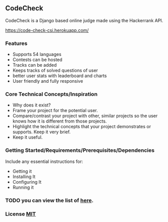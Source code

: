 ## CodeCheck

CodeCheck is a Django based online judge made using the Hackerrank API.

https://code-check-csi.herokuapp.com/


### Features

- Supports 54 languages
- Contests can be hosted
- Tracks can be added
- Keeps tracks of solved questions of user
- better user stats with leaderboard and charts
- User friendly and fully responsive

### Core Technical Concepts/Inspiration

- Why does it exist?
- Frame your project for the potential user. 
- Compare/contrast your project with other, similar projects so the user knows how it is different from those projects.
- Highlight the technical concepts that your project demonstrates or supports. Keep it very brief.
- Keep it useful.

### Getting Started/Requirements/Prerequisites/Dependencies
Include any essential instructions for:
- Getting it
- Installing It
- Configuring It
- Running it



### TODO  you can view the list of [here](./todo.md).

### License  [MIT](./LICENSE)
